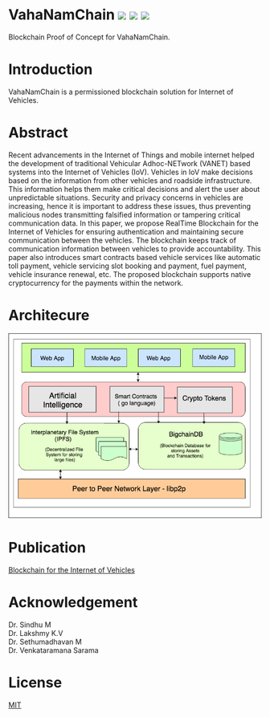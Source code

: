 # VahaNamChain ![](https://img.shields.io/badge/Project-Nam-ff69b4.svg) ![](https://img.shields.io/badge/Namchain-WIP-Blue.svg) ![](https://img.shields.io/badge/madeby-Ramaguru-blue.svg)

Blockchain Proof of Concept for VahaNamChain.

# Introduction
VahaNamChain is a permissioned blockchain solution for Internet of Vehicles.

# Abstract
Recent advancements in the Internet of Things and mobile internet helped the development of traditional Vehicular Adhoc-NETwork (VANET) based systems into the Internet of Vehicles (IoV). Vehicles in IoV make decisions based on the information from other vehicles and roadside infrastructure. This information helps them make critical decisions and alert the user about unpredictable situations. Security and privacy concerns in vehicles are increasing, hence it is important to address these issues, thus preventing malicious nodes transmitting falsified information or tampering critical communication data. In this paper, we propose RealTime Blockchain for the Internet of Vehicles for ensuring authentication and maintaining secure communication between the vehicles. The blockchain keeps track of communication information between vehicles to provide accountability. This paper also introduces smart contracts based vehicle services like automatic toll payment, vehicle servicing slot booking and payment, fuel payment, vehicle insurance renewal, etc. The proposed blockchain supports native cryptocurrency for the payments within the network.

# Architecure
![](/Figures/Architecture.png)

# Publication
[Blockchain for the Internet of Vehicles](https://link.springer.com/chapter/10.1007%2F978-981-13-9939-8_37)

# Acknowledgement
Dr. Sindhu M <br/>
Dr. Lakshmy K.V <br/>
Dr. Sethumadhavan M <br/>
Dr. Venkataramana Sarama <br/>

# License

[MIT](https://github.com/ramagururadhakrishnan/NamChain/blob/master/MIT)




